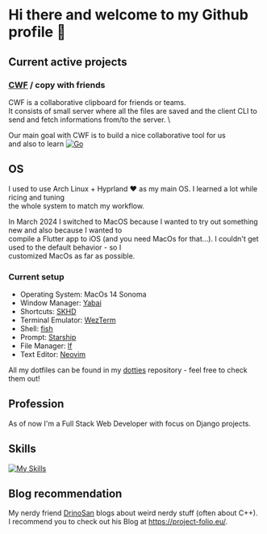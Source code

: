 # Hi there and welcome to my Github profile 👋

## Current active projects

### [CWF](https://github.com/DrinoSan/cwf) / copy with friends
CWF is a collaborative clipboard for friends or teams. \
It consists of small server where all the files are saved and the client CLI to send and fetch informations from/to the server. \

Our main goal with CWF is to build a nice collaborative tool for us \
and also to learn [![Go](https://skillicons.dev/icons?i=go)](https://go.dev/)

## OS
I used to use Arch Linux + Hyprland ❤️ as my main OS. I learned a lot while ricing and tuning \
the whole system to match my workflow.

In March 2024 I switched to MacOS because I wanted to try out something new and also because I wanted to \
compile a Flutter app to iOS (and you need MacOs for that...). I couldn't get used to the default behavior - so I \
customized MacOs as far as possible.

### Current setup
- Operating System: MacOs 14 Sonoma
- Window Manager: [Yabai](https://github.com/koekeishiya/yabai)
- Shortcuts: [SKHD](https://github.com/koekeishiya/skhd)
- Terminal Emulator: [WezTerm](https://wezfurlong.org/wezterm/)
- Shell: [fish](https://fishshell.com/)
- Prompt: [Starship](https://starship.rs/)
- File Manager: [lf](https://github.com/gokcehan/lf)
- Text Editor: [Neovim](https://neovim.io/)

All my dotfiles can be found in my [dotties](https://github.com/iCultureBud/dotties) repository - feel free to check them out!

## Profession
As of now I'm a Full Stack Web Developer with focus on Django projects.

## Skills
[![My Skills](https://skillicons.dev/icons?i=dart,js,ts,py,django,go,docker,postgres,linux,neovim)](https://skillicons.dev)

## Blog recommendation
My nerdy friend [DrinoSan](https://github.com/DrinoSan) blogs about weird nerdy stuff (often about C++). \
I recommend you to check out his Blog at https://project-folio.eu/.
